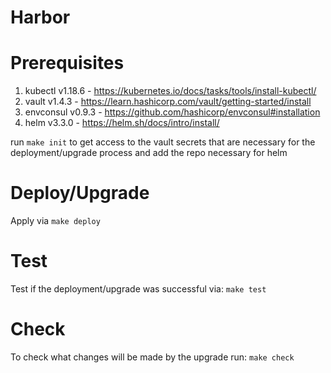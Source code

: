 # Harbor

# Prerequisites
1. kubectl v1.18.6 - https://kubernetes.io/docs/tasks/tools/install-kubectl/
2. vault v1.4.3 - https://learn.hashicorp.com/vault/getting-started/install
3. envconsul v0.9.3 - https://github.com/hashicorp/envconsul#installation
4. helm v3.3.0 - https://helm.sh/docs/intro/install/

run `make init` to get access to the vault secrets that are necessary for the deployment/upgrade process and add the repo necessary for helm

# Deploy/Upgrade

Apply via `make deploy`

# Test

Test if the deployment/upgrade was successful via: 
`make test`

# Check

To check what changes will be made by the upgrade run:
`make check`


